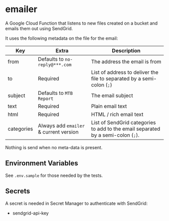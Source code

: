 # emailer
A Google Cloud Function that listens to new files created on a bucket and emails them out using SendGrid.

It uses the following metadata on the file for the email:

| Key        | Extra                                  | Description                                                                      |
|------------|----------------------------------------|----------------------------------------------------------------------------------|
| from       | Defaults to `no-reply@***.com`         | The address the email is from                                                    |
| to         | Required                               | List of address to deliver the file to separated by a semi-colon (`;`)           |
| subject    | Defaults to `MTB Report`               | The email subject                                                                |
| text       | Required                               | Plain email text                                                                 |
| html       | Required                               | HTML / rich email text                                                           |
| categories | Always add `emailer` & current version | List of SendGrid categories to add to the email separated by a semi-colon (`;`). |

Nothing is send when no meta-data is present.

## Environment Variables
See `.env.sample` for those needed by the tests.

## Secrets
A secret is needed in Secret Manager to authenticate with SendGrid:

- sendgrid-api-key